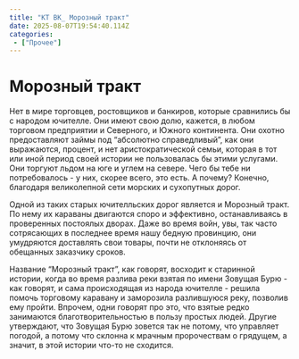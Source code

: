 ```yaml
---
title: "КТ ВК_ Морозный тракт"
date: 2025-08-07T19:54:40.114Z
categories:
 - ["Прочее"]
---
```


Морозный тракт
==============

Нет в мире торговцев, ростовщиков и банкиров, которые сравнились бы с
народом ючителле. Они имеют свою долю, кажется, в любом торговом
предприятии и Северного, и Южного континента. Они охотно предоставляют
займы под “абсолютно справедливый”, как они выражаются, процент, и нет
аристократической семьи, которая в тот или иной период своей истории не
пользовалась бы этими услугами. Они торгуют льдом на юге и углем на
севере. Чего бы тебе ни потребовалось - у них, скорее всего, это есть. А
почему? Конечно, благодаря великолепной сети морских и сухопутных дорог.

Одной из таких старых ючителльских дорог является и Морозный тракт. По
нему их караваны двигаются споро и эффективно, останавливаясь в
проверенных постоялых дворах. Даже во время войн, увы, так часто
сотрясающих в последнее время нашу бедную провинцию, они умудряются
доставлять свои товары, почти не отклоняясь от обещанных заказчику
сроков.

Название “Морозный тракт”, как говорят, восходит к старинной истории,
когда во время разлива реки взятая по имени Зовущая Бурю - как говорят,
и сама происходящая из народа ючителле - решила помочь торговому
каравану и заморозила разлившуюся реку, позволив ему пройти. Впрочем,
одни говорят про это, что взятые редко занимаются благотворительностью в
пользу простых людей. Другие утверждают, что Зовущая Бурю зовется так не
потому, что управляет погодой, а потому что склонна к мрачным
пророчествам о грядущем, а значит, в этой истории что-то не сходится.

